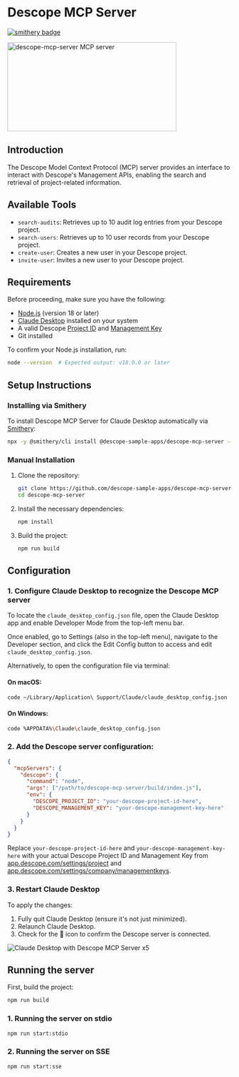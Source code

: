 # Descope MCP Server
[![smithery badge](https://smithery.ai/badge/@descope-sample-apps/descope-mcp-server)](https://smithery.ai/server/@descope-sample-apps/descope-mcp-server)

<a href="https://glama.ai/mcp/servers/xr7eiu0phx"><img width="380" height="200" src="https://glama.ai/mcp/servers/xr7eiu0phx/badge" alt="descope-mcp-server MCP server" /></a>

## Introduction

The Descope Model Context Protocol (MCP) server provides an interface to interact with Descope's Management APIs, enabling the search and retrieval of project-related information.

## Available Tools

- `search-audits`: Retrieves up to 10 audit log entries from your Descope project.
- `search-users`: Retrieves up to 10 user records from your Descope project.
- `create-user`: Creates a new user in your Descope project.
- `invite-user`: Invites a new user to your Descope project.

## Requirements

Before proceeding, make sure you have the following:

- [Node.js](https://nodejs.org/) (version 18 or later)
- [Claude Desktop](https://claude.ai/download) installed on your system
- A valid Descope [Project ID](https://app.descope.com/settings/project) and [Management Key](https://app.descope.com/settings/company/managementkeys)
- Git installed

To confirm your Node.js installation, run:

```bash
node --version  # Expected output: v18.0.0 or later
```

## Setup Instructions
### Installing via Smithery

To install Descope MCP Server for Claude Desktop automatically via [Smithery](https://smithery.ai/server/@descope-sample-apps/descope-mcp-server):

```bash
npx -y @smithery/cli install @descope-sample-apps/descope-mcp-server --client claude
```

### Manual Installation
1. Clone the repository:

    ```bash
    git clone https://github.com/descope-sample-apps/descope-mcp-server.git
    cd descope-mcp-server
    ```

2. Install the necessary dependencies:

    ```bash
    npm install
    ```

3. Build the project:

    ```bash
    npm run build
    ```

## Configuration

### 1. Configure Claude Desktop to recognize the Descope MCP server

To locate the `claude_desktop_config.json` file, open the Claude Desktop app and enable Developer Mode from the top-left menu bar.

Once enabled, go to Settings (also in the top-left menu), navigate to the Developer section, and click the Edit Config button to access and edit `claude_desktop_config.json`.

Alternatively, to open the configuration file via terminal:

#### On macOS:

```bash
code ~/Library/Application\ Support/Claude/claude_desktop_config.json
```

#### On Windows:

```bash
code %APPDATA%\Claude\claude_desktop_config.json
```

### 2. Add the Descope server configuration:

```json
{
  "mcpServers": {
    "descope": {
      "command": "node",
      "args": ["/path/to/descope-mcp-server/build/index.js"],
      "env": {
        "DESCOPE_PROJECT_ID": "your-descope-project-id-here",
        "DESCOPE_MANAGEMENT_KEY": "your-descope-management-key-here"
      }
    }
  }
}
```

Replace `your-descope-project-id-here` and `your-descope-management-key-here` with your actual Descope Project ID and Management Key from [app.descope.com/settings/project](https://app.descope.com/settings/project) and [app.descope.com/settings/company/managementkeys](https://app.descope.com/settings/company/managementkeys).

### 3. Restart Claude Desktop

To apply the changes:

1. Fully quit Claude Desktop (ensure it's not just minimized).
2. Relaunch Claude Desktop.
3. Check for the 🔌 icon to confirm the Descope server is connected.

![Claude Desktop with Descope MCP Server x5](https://github.com/user-attachments/assets/9cd68040-cf11-4ce2-b0ab-22f18f8fc2cb)


## Running the server

First, build the project:

```bash
npm run build
```

### 1. Running the server on stdio

```bash
npm run start:stdio
```

### 2. Running the server on SSE

```bash
npm run start:sse
```
